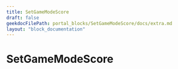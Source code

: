 ```yaml
---
title: SetGameModeScore
draft: false
geekdocFilePath: portal_blocks/SetGameModeScore/docs/extra.md
layout: "block_documentation"
---
```

# SetGameModeScore